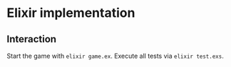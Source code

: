 # Elixir implementation

## Interaction

Start the game with `elixir game.ex`.
Execute all tests via `elixir test.exs`.
